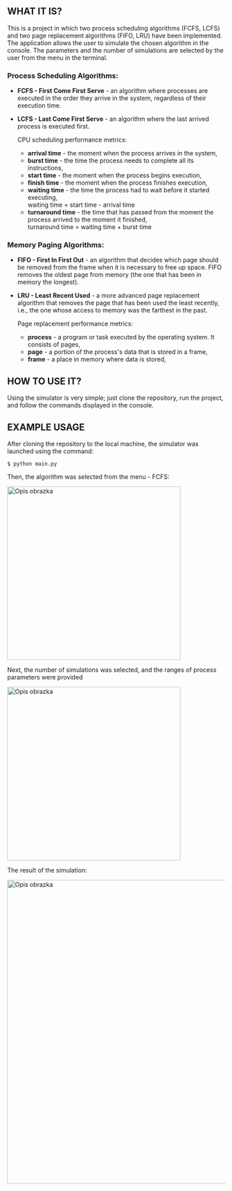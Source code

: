 ## WHAT IT IS?
This is a project in which two process scheduling algorithms (FCFS, LCFS) and two page replacement algorithms (FIFO, LRU) have been implemented. The application allows the user to simulate the chosen algorithm in the console. The parameters and the number of simulations are selected by the user from the menu in the terminal.
### Process Scheduling Algorithms:
* **FCFS - First Come First Serve** - an algorithm where processes are executed in the order they arrive in the system, regardless of their execution time.
* **LCFS - Last Come First Serve** - an algorithm where the last arrived process is executed first.
  
  CPU scheduling performance metrics:
  * **arrival time** - the moment when the process arrives in the system,
  * **burst time** - the time the process needs to complete all its instructions,
  * **start time** - the moment when the process begins execution,
  * **finish time** - the moment when the process finishes execution,
  * **waiting time** - the time the process had to wait before it started executing, \
    waiting time = start time - arrival time  
  * **turnaround time** - the time that has passed from the moment the process arrived to the moment it finished, \
    turnaround time = waiting time + burst time 
### Memory Paging Algorithms: 
* **FIFO - First In First Out** - an algorithm that decides which page should be removed from the frame when it is necessary to free up space. FIFO removes the oldest page from memory (the one that has been in memory the longest).
* **LRU - Least Recent Used** - a more advanced page replacement algorithm that removes the page that has been used the least recently, i.e., the one whose access to memory was the farthest in the past.

  Page replacement performance metrics:
  * **process** - a program or task executed by the operating system. It consists of pages, 
  * **page** - a portion of the process's data that is stored in a frame,
  * **frame** - a place in memory where data is stored,

## HOW TO USE IT? 
Using the simulator is very simple; just clone the repository, run the project, and follow the commands displayed in the console.

## EXAMPLE USAGE
After cloning the repository to the local machine, the simulator was launched using the command:
```
$ python main.py
```
Then, the algorithm was selected from the menu - FCFS:
<p align="left">
  <img src="https://private-user-images.githubusercontent.com/180983359/430721796-0979c9a9-2af0-4b3f-94d4-012898506078.PNG?jwt=eyJhbGciOiJIUzI1NiIsInR5cCI6IkpXVCJ9.eyJpc3MiOiJnaXRodWIuY29tIiwiYXVkIjoicmF3LmdpdGh1YnVzZXJjb250ZW50LmNvbSIsImtleSI6ImtleTUiLCJleHAiOjE3NDM5NTgyMDEsIm5iZiI6MTc0Mzk1NzkwMSwicGF0aCI6Ii8xODA5ODMzNTkvNDMwNzIxNzk2LTA5NzljOWE5LTJhZjAtNGIzZi05NGQ0LTAxMjg5ODUwNjA3OC5QTkc_WC1BbXotQWxnb3JpdGhtPUFXUzQtSE1BQy1TSEEyNTYmWC1BbXotQ3JlZGVudGlhbD1BS0lBVkNPRFlMU0E1M1BRSzRaQSUyRjIwMjUwNDA2JTJGdXMtZWFzdC0xJTJGczMlMkZhd3M0X3JlcXVlc3QmWC1BbXotRGF0ZT0yMDI1MDQwNlQxNjQ1MDFaJlgtQW16LUV4cGlyZXM9MzAwJlgtQW16LVNpZ25hdHVyZT05NjQ5YWE3NzFkYWNhNTI2OGRmMDc1NWJkYjQ4ZGFmY2NjNDJmM2M0MDZkODA0ZmRlZmM5ZDQxNzY0ZGY2ZmNiJlgtQW16LVNpZ25lZEhlYWRlcnM9aG9zdCJ9.AhYrEKMWB8qolQ3iikhtiQTsDX9wP50c6wrpU1Alt8A" alt="Opis obrazka" width="400"/>
</p>
Next, the number of simulations was selected, and the ranges of process parameters were provided
<p align="left">
  <img src="https://private-user-images.githubusercontent.com/180983359/430721860-fb81d402-ea92-4326-a1e9-e5aeb0a77688.PNG?jwt=eyJhbGciOiJIUzI1NiIsInR5cCI6IkpXVCJ9.eyJpc3MiOiJnaXRodWIuY29tIiwiYXVkIjoicmF3LmdpdGh1YnVzZXJjb250ZW50LmNvbSIsImtleSI6ImtleTUiLCJleHAiOjE3NDM5NTgyNjEsIm5iZiI6MTc0Mzk1Nzk2MSwicGF0aCI6Ii8xODA5ODMzNTkvNDMwNzIxODYwLWZiODFkNDAyLWVhOTItNDMyNi1hMWU5LWU1YWViMGE3NzY4OC5QTkc_WC1BbXotQWxnb3JpdGhtPUFXUzQtSE1BQy1TSEEyNTYmWC1BbXotQ3JlZGVudGlhbD1BS0lBVkNPRFlMU0E1M1BRSzRaQSUyRjIwMjUwNDA2JTJGdXMtZWFzdC0xJTJGczMlMkZhd3M0X3JlcXVlc3QmWC1BbXotRGF0ZT0yMDI1MDQwNlQxNjQ2MDFaJlgtQW16LUV4cGlyZXM9MzAwJlgtQW16LVNpZ25hdHVyZT03YjcwZWYyZDUxMmQ1NTE3YzAzODNmOTk4MDg3ZGZkMTA4YjY5ZDRiOWMyZmY1YjM2ODRkMDI0YmYwMTRjOGMzJlgtQW16LVNpZ25lZEhlYWRlcnM9aG9zdCJ9.jiOOBcyry0PtPA-ZbOwaaQsoM1PGi_nOEWtTG5Tub-E" alt="Opis obrazka" width="400"/>
</p>
The result of the simulation:
<p align="left">
  <img src="https://private-user-images.githubusercontent.com/180983359/430721923-640ebdbb-67ce-45c6-b2c8-e88acb42e46b.PNG?jwt=eyJhbGciOiJIUzI1NiIsInR5cCI6IkpXVCJ9.eyJpc3MiOiJnaXRodWIuY29tIiwiYXVkIjoicmF3LmdpdGh1YnVzZXJjb250ZW50LmNvbSIsImtleSI6ImtleTUiLCJleHAiOjE3NDM5NTgzMjYsIm5iZiI6MTc0Mzk1ODAyNiwicGF0aCI6Ii8xODA5ODMzNTkvNDMwNzIxOTIzLTY0MGViZGJiLTY3Y2UtNDVjNi1iMmM4LWU4OGFjYjQyZTQ2Yi5QTkc_WC1BbXotQWxnb3JpdGhtPUFXUzQtSE1BQy1TSEEyNTYmWC1BbXotQ3JlZGVudGlhbD1BS0lBVkNPRFlMU0E1M1BRSzRaQSUyRjIwMjUwNDA2JTJGdXMtZWFzdC0xJTJGczMlMkZhd3M0X3JlcXVlc3QmWC1BbXotRGF0ZT0yMDI1MDQwNlQxNjQ3MDZaJlgtQW16LUV4cGlyZXM9MzAwJlgtQW16LVNpZ25hdHVyZT05MWRkMGQ4ZmJlNGQ1YTM1NDk2NjliMDllNzlkYjRhOTM2Mjg2MTg5MGM2MWI1YmM2MTI3ODYzMWM3N2I1MTMyJlgtQW16LVNpZ25lZEhlYWRlcnM9aG9zdCJ9.lo_po6L7VVHqR4Aiie3-W1TNxHOQbOUZY9jT7DufWA4" alt="Opis obrazka" width="700"/>
</p>
